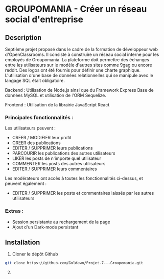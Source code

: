 # GROUPOMANIA - Créer un réseau social d'entreprise


## Description

Septième projet proposé dans le cadre de la formation de développeur web d'OpenClassrooms. Il consiste à construire un réseau social interne pour les employés de Groupomania.
La plateforme doit permettre des échanges entre les utilisateurs sur le modèle d'autres sites comme 9gag ou encore reddit. Des logos ont été fournis pour définir une charte graphique.
L'utilisation d'une base de données relationnelles qui se manipule avec le langage SQL était obligatoire.

Backend :   Utilisation de Node.js ainsi que du Framework Express
            Base de données MySQL et utilisation de l'ORM Sequelize.

Frontend : Utilisation de la librairie JavaScript React.

### Principales fonctionnalités :

Les utilisateurs peuvent :
- CREER / MODIFIER leur profil
- CREER des publications 
- EDITER / SUPPRIMER leurs publications
- PARCOURIR les publications des autres utilisateurs
- LIKER les posts de n'importe quel utilisateur
- COMMENTER les posts des autres utilisateurs
- EDITER / SUPPRIMER leurs commentaires

Les modérateurs ont accès à toutes les fonctionnalités ci-dessus, et peuvent également :
- EDITER / SUPPRIMER les posts et commentaires laissés par les  autres utilisateurs

### Extras :   
- Session persistante au rechargement de la page
- Ajout d'un Dark-mode persistant

## Installation

1. Cloner le dépôt Github
```bash
git clone https://github.com/Goldawn/Projet-7---Groupomania.git
```
2. 
